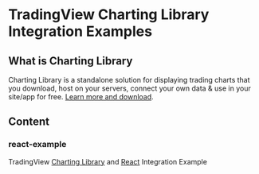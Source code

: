 # TradingView Charting Library Integration Examples

## What is Charting Library

Charting Library is a standalone solution for displaying trading charts that you download, host on your servers, connect your own data & use in your site/app for free. [Learn more and download](https://www.tradingview.com/HTML5-stock-forex-bitcoin-charting-library/).

## Content

### react-example

TradingView [Charting Library](https://www.tradingview.com/HTML5-stock-forex-bitcoin-charting-library/) and [React](https://reactjs.org) Integration Example
